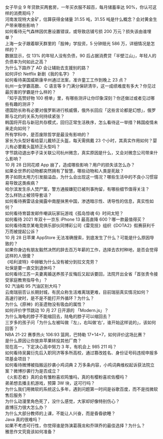 女子毕业 9 年贷款买两套房，一年买衣服不超百，每月储蓄率达 90%，你认可这样的消费观吗？  
河南发现特大金矿，估算获得金储量 31.55 吨，31.55 吨是什么概念？会对黄金生产带来哪些影响？  
如何看待元气森林因优惠设置错误，或导致店铺亏损 200 万元？损失该由谁埋单？  
上海一女子跟着聊天群里的「股神」学投资，5 分钟赔光 586 万，详细情况是怎样的？  
数据显示，仅 13% 的年轻人没有负债，90 后占据消费贷「半壁江山」，年轻人的负债率为何如此之高？  
为什么下路炸了 AD 会让辅助去支援别的路？  
如何评价 Netflix 新剧《我的名字》？  
如何看待美国威斯康辛州通过法案，准许童工工作到晚上 23 点？  
杭州一女学霸高数、 C 语言等 9 门满分保研清华，这一成绩难度有多大？你见过最厉害的学霸是什么样的？  
「知乎高赞好物 100 榜单」里，有哪些测评让你印象深刻？你还做过或者见过哪些有趣的测评？  
德国防长称有必要对俄罗斯进行核威慑，俄外长回应「这些言论都是幻想」，俄罗斯与北约的关系为何持续紧张？  
韩国将开启与新冠共存模式，回归正常生活秩序，怎么看待这一举措？韩国疫情未来走向如何？  
所有学科中，是否废除哲学是最没有影响的？  
家长为头型好看给婴儿戴矫正头盔，每天需佩戴 23 个小时，其真实作用如何？婴儿有必要戴头盔矫正头型吗？  
字节跳动退出李子柒关联公司杭州微念，真实原因是什么，又会对微念公司带来什么影响？  
10 月 28 日同花顺 App 崩了，造成哪些影响？用户的损失该怎么办？  
如果全世界的动物都突然拥有了智慧，哪些动物和人类是死敌？  
男子如厕太用力引发脑溢血，为什么会出现这一情况？哪些生活中的不良小习惯容易导致这类疾病？  
哈尔滨发生杀人焚尸案，警方通报嫌犯已被刑事拘留，有哪些细节值得关注？  
怎么样防止被领导套话？  
如何看待赛雷话金揭露中南屋抹黑中国，渗透暗示性、诱导性的信息，真实性如何？  
如何看待育碧发邮件嘲讽玩家玩游戏《孤岛惊魂 6》时间太短？  
如何看待 2021 年双十一京东 iPhone 13 最高直降 600？哪一款最值得买？  
如何看待南京某电竞俱乐部伙同博彩公司《雷竞技》组织《DOTA2》假赛获利千万而被提起公诉？  
10 月 28 日苹果 AppStore 无法准确搜索，到底发生了什么？可能是什么原因导致的？  
如果你身边有朋友毅然决然的辞去百万年薪的工作，选择去农村种地，是否会觉得这样的人很傻？  
《哈利波特》中赫敏为什么没有被分到拉文克劳？  
社保是要一直交到退休吗？  
如何看待江苏一夫妻离婚送养孩子反悔后又起诉要回，法院开出全省「首张责令接受家庭教育指导令」？  
92 汽油和 95 汽油区别大吗？  
云南瑞丽否认长期封城，有民众称生活难离瑞更难，目前瑞丽真实情况如何？  
高速行驶时，是不是不能打开外循环？为什么？  
为什么《原神》的圣遗物没有吸血的属性？  
如何评价字节跳动 10 月 27 日开源的 「Modern.js」？  
为什么海龟的脖子不能缩回去，陆龟的脖子可以缩回去？  
三岁多的孩子问「为什么左被叫做『左』，右叫做‘右’，谁开始这样说的」，该如何回答？  
NBA 21-22 赛季热火 106:93 篮网，巴特勒 17+14+7，如何评价这场比赛？  
是什么原因让你放弃苹果转投其他厂商？  
现在高一，下定决心高中努力 3 年，有机会上 985 211 吗？  
如何看待吴冀衍先后入职同济等多所高校，通过篡改姓名、身份证号码违规申报多项基金项目？  
如何看待微博被指搬运抄袭小鸡词典 2 万多条内容，小鸡词典维权起诉获法院立案？微博抄袭行为是否成立？  
《火影忍者》真的会有雏粉喜欢鸣雏吗，真的有樱粉喜欢佐樱吗？  
弟弟想去播主机游戏，预算 3W 块，这可行吗？  
为什么我们用微软的系统这么多年，遇到问题第一时间是谷歌百度，而不是找微软售后服务？  
为什么动漫里角色死了，没什么感觉，大家却好像特别伤心？  
直博压力很大怎么办？  
为什么大部分教师的上课，不能让人兴奋，而是昏昏欲睡？  
Java 真的很难吗？  
如果不考虑可行性，你觉得谁是饰演葛薇龙和乔琪乔的最佳选择？为什么？  
雅思作文究竟该如何准备？  

